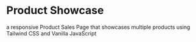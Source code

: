 # Product Showcase
a responsive Product Sales Page that showcases multiple products using Tailwind CSS and Vanilla JavaScript
